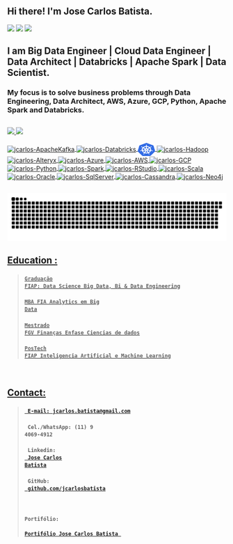 ## Hi there! I'm **Jose Carlos Batista.**

<div>
  <a href="https://www.youtube.com/channel/UCpIW3cUdCdrgfA4dtP4Swnw" target="_blank"><img src="https://img.shields.io/badge/YouTube-FF0000?style=for-the-badge&logo=youtube&logoColor=white" target="_blank"></a>
  <a href = "mailto:jcarlos.batista@gmail.com"><img src="https://img.shields.io/badge/-Gmail-%23333?style=for-the-badge&logo=gmail&logoColor=white" target="_blank"></a>
  <a href="https://www.linkedin.com/in/jcarlos-batista/" target="_blank"><img src="https://img.shields.io/badge/LinkedIn-0077B5?style=for-the-badge&logo=linkedin&logoColor=white" target="_blank"></a> 
  
## I am Big Data Engineer | Cloud Data Engineer | Data Architect | Databricks | Apache Spark | Data Scientist.

### My focus is to solve business problems through Data Engineering, Data Architect, AWS, Azure, GCP, Python, Apache Spark and Databricks.


##



 
 <div>
  <a href="https://github.com/jcarlosbatista">
  <img height="180em" src="https://github-readme-stats.vercel.app/api?username=jcarlosbatista&show_icons=true&theme=dark&include_all_commits=true&count_private=true"/>
  <img height="180em" src="https://github-readme-stats.vercel.app/api/top-langs/?username=jcarlosbatista&layout=compact&langs_count=7&theme=dark"/>
</div>
<div style="display: inline_block"><br>
  <img align="center" alt="jcarlos-ApacheKafka" height="30" width="40" src="https://upload.wikimedia.org/wikipedia/commons/0/05/Apache_kafka.svg">
  <img align="center" alt="jcarlos-Databricks" height="30" width="40" src="https://www.vectorlogo.zone/logos/databricks/databricks-icon.svg">
  <img align="center" alt="jcarlos-Kubernetes" height="30" width="40" src="https://raw.githubusercontent.com/kubernetes/kubernetes/5be21c50c269fc1d28e0bd31ab9dcb572ae7fac5/logo/logo.svg">
  <img align="center" alt="jcarlos-Hadoop" height="30" width="80" src="https://upload.wikimedia.org/wikipedia/commons/0/0e/Hadoop_logo.svg">
  <img align="center" alt="jcarlos-Alteryx" height="30" width="80" src="https://upload.wikimedia.org/wikipedia/commons/e/ec/Alteryx_logo.svg">
  
  <img align="center" alt="jcarlos-Azure" height="30" width="80" src="https://upload.wikimedia.org/wikipedia/commons/a/a8/Microsoft_Azure_Logo.svg">
  <img align="center" alt="jcarlos-AWS" height="30" width="80" src="https://upload.wikimedia.org/wikipedia/commons/9/93/Amazon_Web_Services_Logo.svg">
  <img align="center" alt="jcarlos-GCP" height="30" width="80" src="https://www.logo.wine/a/logo/Google_Cloud_Platform/Google_Cloud_Platform-Logo.wine.svg">
  
  
  <img align="center" alt="jcarlos-Python" height="30" width="40" src="https://cdn.jsdelivr.net/gh/devicons/devicon/icons/python/python-original-wordmark.svg">
  <img align="center" alt="jcarlos-Spark" height="30" width="40" src="https://upload.wikimedia.org/wikipedia/commons/f/f3/Apache_Spark_logo.svg">
  <img align="center" alt="jcarlos-RStudio" height="30" width="40" src="https://cdn.jsdelivr.net/gh/devicons/devicon/icons/rstudio/rstudio-original.svg">
  <img align="center" alt="jcarlos-Scala" height="30" width="40" src="https://www.vectorlogo.zone/logos/scala-lang/scala-lang-icon.svg">
  
  
  <img align="center" alt="jcarlos-Oracle" height="30" width="40" src="https://cdn.jsdelivr.net/gh/devicons/devicon/icons/oracle/oracle-original.svg">
  <img align="center" alt="jcarlos-SqlServer" height="30" width="40" src="https://www.svgrepo.com/show/303229/microsoft-sql-server-logo.svg">
  <img align="center" alt="jcarlos-Cassandra" height="30" width="40" src="https://upload.wikimedia.org/wikipedia/commons/5/5e/Cassandra_logo.svg">
  <img align="center" alt="jcarlos-Neo4j" height="30" width="40" src="https://www.vectorlogo.zone/logos/neo4j/neo4j-icon.svg">


</div>

 ##
 

 
 ![Snake animation](https://github.com/jcarlosbatista/jcarlosbatista/blob/main/github-contribution-grid-snake.svg)
  
</div>


## Education :

> #### <code>Graduação FIAP: Data Science Big Data, Bi & Data Engineering</code>
> #### <code>MBA FIA Analytics em Big Data</code>
> #### <code>Mestrado FGV Finanças Enfase Ciencias de dados</code>
> #### <code>PosTech FIAP Inteligencia Artificial e Machine Learning</code>

<br>

## Contact: 

> #### <code> E-mail: jcarlos.batista@gmail.com </code> 
> #### <code> Cel./WhatsApp: (11) 9 4069-4912 </code> 
> #### <code> Linkedin: <a href="https://www.linkedin.com/in/jcarlos-batista//"> Jose Carlos Batista</a> </code>
> #### <code> GitHub: <a href="https://github.com/jcarlosbatista"> github.com/jcarlosbatista </a> </code>
> #### <code> Portifólio: <a href="https://data-driven-technology.notion.site/Jose-Carlos-Batista-Portfolio"> Portifólio Jose Carlos Batista </a> </code>
